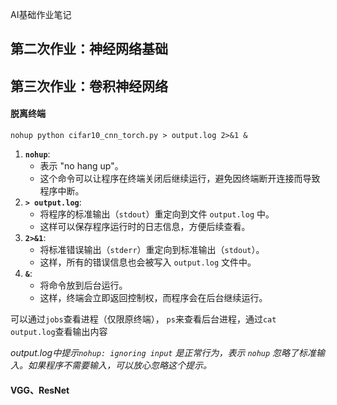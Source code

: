 AI基础作业笔记
## 第二次作业：神经网络基础
## 第三次作业：卷积神经网络
#### 脱离终端
```
nohup python cifar10_cnn_torch.py > output.log 2>&1 &
```
1. **`nohup`**:
    - 表示 "no hang up"。
    - 这个命令可以让程序在终端关闭后继续运行，避免因终端断开连接而导致程序中断。
2. **`> output.log`**:
    - 将程序的标准输出（`stdout`）重定向到文件 `output.log` 中。
    - 这样可以保存程序运行时的日志信息，方便后续查看。
3. **`2>&1`**:
    - 将标准错误输出（`stderr`）重定向到标准输出（`stdout`）。
    - 这样，所有的错误信息也会被写入 `output.log` 文件中。
4. **`&`**:
    - 将命令放到后台运行。
    - 这样，终端会立即返回控制权，而程序会在后台继续运行。

可以通过`jobs`查看进程（仅限原终端）， `ps`来查看后台进程，通过`cat output.log`查看输出内容

*output.log中提示`nohup: ignoring input` 是正常行为，表示 `nohup` 忽略了标准输入。如果程序不需要输入，可以放心忽略这个提示。*

#### VGG、ResNet
